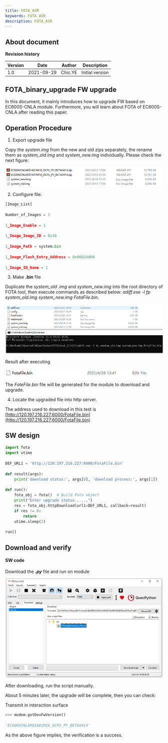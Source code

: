 ```yaml
---
title: FOTA_ASR
keywords: FOTA_ASR
description: FOTA_ASR
---
```

## About document

**Revision history**

| Version | Date       | Author  | Description     |
| ------- | ---------- | ------- | --------------- |
| 1.0     | 2021-09-29 | Chic.YE | Initial version |



## FOTA_binary_upgrade  FW upgrade

In this document, it mainly introduces how to upgrade FW based on EC600S-CNLA module. Furthermore, you will learn about FOTA of EC600S-CNLA after reading this paper. 



## Operation Procedure

1. Export upgrade file 

Copy the *system.img* from the new and old zips separately, the rename them as *system_old.img* and *system_new.img* individually. Please check the next figure: 

![FOTA_ASR_01](media/FOTA_ASR_01.png)

 

2. Configure file. 

```python
[Image_List]

Number_of_Images = 1

1_Image_Enable = 1

1_Image_Image_ID = 0x30

1_Image_Path = system.bin

1_Image_Flash_Entry_Address = 0x00024000

1_Image_ID_Name = 1
```

 

3. Make **.bin** file

Duplicate the *system_old .img* and *system_new.img* into the root directory of FOTA tool, then execute commands as described below: *adiff.exe -l fp system_old.img system_new.img FotaFile.bin*.

![FOTA_ASR_02](media/FOTA_ASR_02.png) 

Result after executing

![FOTA_ASR_04](media/FOTA_ASR_04.png)

 The *FoteFile.bin* file will be generated for the module to download and upgrade.

4. Locate the upgraded file into http server. 

The address used to download in this test is  [http://120.197.216.227:6000/FotaFile.bin](http://120.197.216.227:6000/FotaFile.bin)



## SW design 

```Python
import fota
import utime

DEF_URL1 = 'http://120.197.216.227:6000/FotaFile.bin'

def result(args):
    print('download status:', args[0], 'download process:', args[1])

def run():
    fota_obj = fota()  # Build Fota object
    print("Enter upgrade status......")
    res = fota_obj.httpDownload(url1=DEF_URL1, callback=result)
    if res != 0:
        return
    utime.sleep(2)

run()
```



## Download and verify

#### SW code

Download the ***.py*** file and run on module

![FOTA_ASR_03](media/FOTA_ASR_03.png)



After downloading, run the script manually. 

About 5 minutes later, the upgrade will be complete, then you can check: 

Transmit in interaction surface

```python
>>> modem.getDevFwVersion()

'EC600SCNLAR01A01M16_OCPU_PY_BETA0414'
```

As the above figure implies, the verification is a success. 